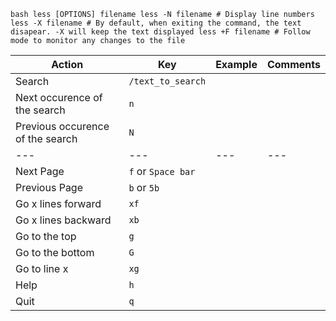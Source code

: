 `bash
less [OPTIONS] filename
less -N filename # Display line numbers
less -X filename # By default, when exiting the command, the text disapear. -X will keep the text displayed
less +F filename # Follow mode to monitor any changes to the file
`


| Action | Key | Example | Comments |
|---|---|---|---|
| Search | `/text_to_search` |  |  |
| Next occurence of the search | `n` |  |  |
| Previous occurence of the search | `N` |  |  |
|---|---|---|---|
| Next Page | `f` or `Space bar` |  |  |
| Previous Page | `b` or `5b` |  |  |
| Go x lines forward | `xf` |  |  |
| Go x lines backward | `xb` |  |  |
| Go to the top | `g` |  |  |
| Go to the bottom | `G` |  |  |
| Go to line x | `xg` |  |  |
| Help | `h` |  |  |
| Quit | `q` |  |  |
